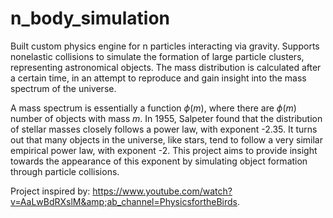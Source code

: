 # n_body_simulation
Built custom physics engine for n particles interacting via gravity. Supports nonelastic collisions to simulate the formation of large particle clusters, representing astronomical objects. The mass distribution is calculated after a certain time, in an attempt to reproduce and gain insight into the mass spectrum of the universe.

A mass spectrum is essentially a function $\phi(m)$, where there are $\phi(m)$ number of objects with mass $m$. In 1955, Salpeter found that the distribution of stellar masses closely follows a power law, with exponent -2.35. It turns out that many objects in the universe, like stars, tend to follow a very similar empirical power law, with exponent -2. This project aims to provide insight towards the appearance of this exponent by simulating object formation through particle collisions.  

Project inspired by: https://www.youtube.com/watch?v=AaLwBdRXslM&amp;ab_channel=PhysicsfortheBirds.
